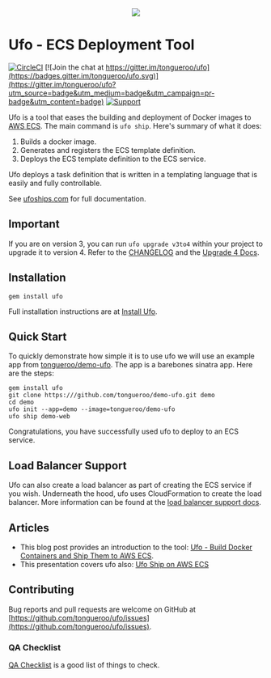 <div align="center">
  <img src="http://ufoships.com/img/logos/ufo-logo.png" />
</div>

# Ufo - ECS Deployment Tool

[![CircleCI](https://circleci.com/gh/tongueroo/ufo.svg?style=svg)](https://circleci.com/gh/tongueroo/ufo)
[![Join the chat at https://gitter.im/tongueroo/ufo](https://badges.gitter.im/tongueroo/ufo.svg)](https://gitter.im/tongueroo/ufo?utm_source=badge&utm_medium=badge&utm_campaign=pr-badge&utm_content=badge)
[![Support](https://img.shields.io/badge/get-support-blue.svg)](https://boltops.com?utm_source=badge&utm_medium=badge&utm_campaign=ufo)

Ufo is a tool that eases the building and deployment of Docker images to [AWS ECS](https://aws.amazon.com/ecs/).  The main command is `ufo ship`.  Here's summary of what it does:

1. Builds a docker image. 
2. Generates and registers the ECS template definition. 
3. Deploys the ECS template definition to the ECS service.

Ufo deploys a task definition that is written in a templating language that is easily and fully controllable.

See [ufoships.com](http://ufoships.com) for full documentation.

## Important

If you are on version 3, you can run `ufo upgrade v3to4` within your project to upgrade it to version 4.  Refer to the [CHANGELOG](CHANGELOG.md) and the [Upgrade 4 Docs](http://ufoships.com/docs/upgrade4/).

## Installation

    gem install ufo

Full installation instructions are at [Install Ufo](http://ufoships.com/docs/install/).

## Quick Start

To quickly demonstrate how simple it is to use ufo we will use an example app from [tongueroo/demo-ufo](https://github.com/tongueroo/demo-ufo).  The app is a barebones sinatra app.  Here are the steps:

    gem install ufo
    git clone https:///github.com/tongueroo/demo-ufo.git demo
    cd demo
    ufo init --app=demo --image=tongueroo/demo-ufo
    ufo ship demo-web

Congratulations, you have successfully used ufo to deploy to an ECS service.

## Load Balancer Support

Ufo can also create a load balancer as part of creating the ECS service if you wish. Underneath the hood, ufo uses CloudFormation to create the load balancer.  More information can be found at the [load balancer support docs](http://ufoships.com/docs/load-balancer/).

## Articles

* This blog post provides an introduction to the tool: [Ufo - Build Docker Containers and Ship Them to AWS ECS](https://medium.com/@tongueroo/ufo-easily-build-docker-containers-and-ship-them-to-aws-ecs-15556a2b39f#.qqu8o4wal).
* This presentation covers ufo also: [Ufo Ship on AWS ECS](http://www.slideshare.net/tongueroo/ufo-ship-for-aws-ecs-70885296)


## Contributing

Bug reports and pull requests are welcome on GitHub at [https://github.com/tongueroo/ufo/issues](https://github.com/tongueroo/ufo/issues).

### QA Checklist

[QA Checklist](https://github.com/tongueroo/ufo/wiki/QA-Checklist) is a good list of things to check.
